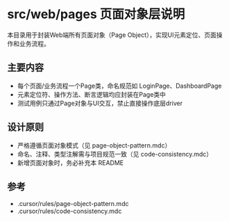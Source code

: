 # src/web/pages 页面对象层说明

本目录用于封装Web端所有页面对象（Page Object），实现UI元素定位、页面操作和业务流程。

## 主要内容
- 每个页面/业务流程一个Page类，命名规范如 LoginPage、DashboardPage
- 元素定位符、操作方法、断言逻辑均应封装在Page类中
- 测试用例只通过Page对象与UI交互，禁止直接操作底层driver

## 设计原则
- 严格遵循页面对象模式（见 page-object-pattern.mdc）
- 命名、注释、类型注解需与项目规范一致（见 code-consistency.mdc）
- 新增页面对象时，务必补充本 README

## 参考
- .cursor/rules/page-object-pattern.mdc
- .cursor/rules/code-consistency.mdc
